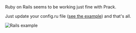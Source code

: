 Ruby on Rails seems to be working just fine with Prack.

Just update your config.ru file ([see the example](config.ru)) and that's all.

![Rails example](https://github.com/piradoiv/prack-ruby-examples/blob/master/Rails/Rails.png?raw=true)

